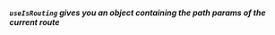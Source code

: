 <title>useIsRouting</title>

##### `useIsRouting` gives you an object containing the path params of the current route
